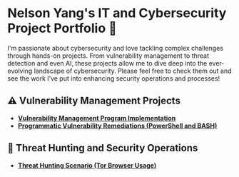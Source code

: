 # Nelson Yang's IT and Cybersecurity Project Portfolio 🔐

I'm passionate about cybersecurity and love tackling complex challenges through hands-on projects. From vulnerability management to threat detection and even AI, these projects allow me to dive deep into the ever-evolving landscape of cybersecurity. Please feel free to check them out and see the work I’ve put into enhancing security operations and processes!


## ⚠️ Vulnerability Management Projects

- **[Vulnerability Management Program Implementation](https://github.com/nyangme/vulnerability-management-program)**
- **[Programmatic Vulnerability Remediations (PowerShell and BASH)](https://github.com/nyangme/programmatic-vulnerability-remediations)**

## 🚨 Threat Hunting and Security Operations

- **[Threat Hunting Scenario (Tor Browser Usage)](https://github.com/nyangme/threat-hunting-scenario-tor)**
